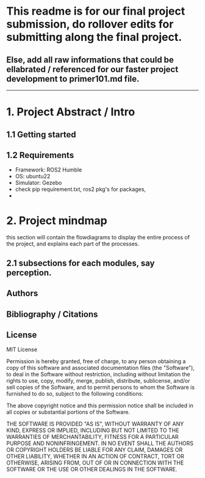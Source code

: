 # This readme is for our final project submission, do rollover edits for submitting along the final project.

## Else, add all raw informations that could be ellabrated / referenced for our faster project development to primer101.md file.

---

# 1. Project Abstract / Intro

## 1.1 Getting started

## 1.2 Requirements

- Framework: ROS2 Humble
- OS: ubuntu22
- Simulator: Gezebo
- check pip requirement.txt, ros2 pkg's for packages,
-

# 2. Project mindmap

this section will contain the flowdiagrams to display the entire process of the project, and explains each part of the processes.

## 2.1 subsections for each modules, say perception.

## Authors

## Bibliography / Citations

## License

MIT License

Permission is hereby granted, free of charge, to any person obtaining a copy
of this software and associated documentation files (the "Software"), to deal
in the Software without restriction, including without limitation the rights
to use, copy, modify, merge, publish, distribute, sublicense, and/or sell
copies of the Software, and to permit persons to whom the Software is
furnished to do so, subject to the following conditions:

The above copyright notice and this permission notice shall be included in all
copies or substantial portions of the Software.

THE SOFTWARE IS PROVIDED "AS IS", WITHOUT WARRANTY OF ANY KIND, EXPRESS OR
IMPLIED, INCLUDING BUT NOT LIMITED TO THE WARRANTIES OF MERCHANTABILITY,
FITNESS FOR A PARTICULAR PURPOSE AND NONINFRINGEMENT. IN NO EVENT SHALL THE
AUTHORS OR COPYRIGHT HOLDERS BE LIABLE FOR ANY CLAIM, DAMAGES OR OTHER
LIABILITY, WHETHER IN AN ACTION OF CONTRACT, TORT OR OTHERWISE, ARISING FROM,
OUT OF OR IN CONNECTION WITH THE SOFTWARE OR THE USE OR OTHER DEALINGS IN THE
SOFTWARE.
